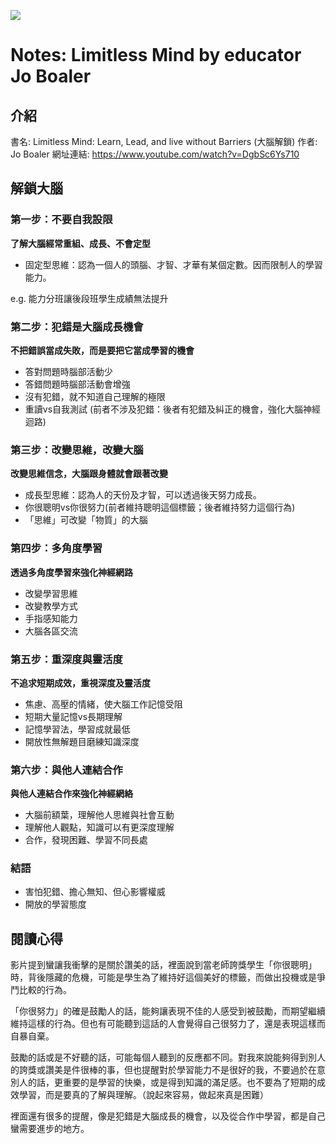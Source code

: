 ![](https://i.imgur.com/Dkip1uo.jpg)
# Notes: Limitless Mind by educator Jo Boaler

## 介紹
書名: Limitless Mind: Learn, Lead, and live without Barriers (大腦解鎖)
作者: Jo Boaler
網址連結: https://www.youtube.com/watch?v=DgbSc6Ys710

## 解鎖大腦

### 第一步：不要自我設限
**了解大腦經常重組、成長、不會定型**

* 固定型思維：認為一個人的頭腦、才智、才華有某個定數。因而限制人的學習能力。

e.g. 能力分班讓後段班學生成績無法提升


### 第二步：犯錯是大腦成長機會
**不把錯誤當成失敗，而是要把它當成學習的機會**

* 答對問題時腦部活動少
* 答錯問題時腦部活動會增強
* 沒有犯錯，就不知道自己理解的極限
* 重讀vs自我測試 (前者不涉及犯錯：後者有犯錯及糾正的機會，強化大腦神經迴路)


### 第三步：改變思維，改變大腦
**改變思維信念，大腦跟身體就會跟著改變**

* 成長型思維：認為人的天份及才智，可以透過後天努力成長。
* 你很聰明vs你很努力(前者維持聰明這個標籤；後者維持努力這個行為)
* 「思維」可改變「物質」的大腦


### 第四步：多角度學習
**透過多角度學習來強化神經網路**

* 改變學習思維
* 改變教學方式
* 手指感知能力
* 大腦各區交流


### 第五步：重深度與靈活度
**不追求短期成效，重視深度及靈活度**

* 焦慮、高壓的情緒，使大腦工作記憶受阻
* 短期大量記憶vs長期理解
* 記憶學習法，學習成就最低
* 開放性無解題目磨練知識深度


### 第六步：與他人連結合作
**與他人連結合作來強化神經網絡**

* 大腦前額葉，理解他人思維與社會互動
* 理解他人觀點，知識可以有更深度理解
* 合作，發現困難、學習不同長處


### 結語
* 害怕犯錯、擔心無知、但心影響權威
* 開放的學習態度


## 閱讀心得
影片提到蠻讓我衝擊的是關於讚美的話，裡面說到當老師誇獎學生「你很聰明」時，背後隱藏的危機，可能是學生為了維持好這個美好的標籤，而做出投機或是爭鬥比較的行為。

「你很努力」的確是鼓勵人的話，能夠讓表現不佳的人感受到被鼓勵，而期望繼續維持這樣的行為。但也有可能聽到這話的人會覺得自己很努力了，還是表現這樣而自暴自棄。

鼓勵的話或是不好聽的話，可能每個人聽到的反應都不同。對我來說能夠得到別人的誇獎或讚美是件很棒的事，但也提醒對於學習能力不是很好的我，不要過於在意別人的話，更重要的是學習的快樂，或是得到知識的滿足感。也不要為了短期的成效學習，而是要真的了解與理解。（說起來容易，做起來真是困難）

裡面還有很多的提醒，像是犯錯是大腦成長的機會，以及從合作中學習，都是自己蠻需要進步的地方。













